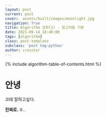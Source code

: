 ```yaml
---
layout: post
current: post
cover:  assets/built/images/moonlight.jpg
navigation: True
title: Algorithm 강좌(1) - 알고리즘 기본
date: 2021-09-14 16:40:00
tags: [algorithm]
class: post-template
subclass: 'post tag-python'
author: crosstar
---
```


{% include algorithm-table-of-contents.html %}
# 안녕
코테 잘하고싶다.

**진짜로.**
`후`..
